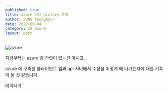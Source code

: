 ```yaml
---
published: true
title: azure (3) history 로직
author: JUNG YoungKyun
date: 2022-06-04
category: 10 azure
layout: post
---
```


![azure](https://img.shields.io/badge/azure-2022.06.04-red.svg)

지금부터는 azure 랑 관련이 있는건 아니고,

azure 에 구축한 클라이언트 앱과 api 서버에서 수정을 어떻게 해 나가는지에 대한 기록이 될 것 같습니다.


데이터가 
